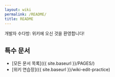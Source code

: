 ```yaml
---
layout: wiki
permalink: /README/
title: README
---
```


개발자 수다방: 위키에 오신 것을 환영합니다!

## 특수 문서
* [모든 문서 목록]({{ site.baseurl }}/PAGES/)
* [위키 연습장]({{ site.baseurl }}/wiki-edit-practice)